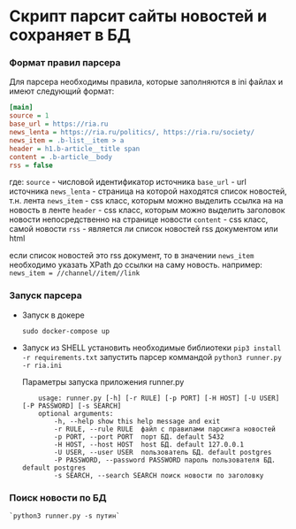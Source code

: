 # Скрипт парсит сайты новостей и сохраняет в БД

### Формат правил парсера
Для парсера необходимы правила, которые заполняются в ini файлах и имеют следующий формат:
```ini
[main]
source = 1
base_url = https://ria.ru
news_lenta = https://ria.ru/politics/, https://ria.ru/society/
news_item = .b-list__item > a
header = h1.b-article__title span
content = .b-article__body
rss = false
```
где: 
    `source` - числовой идентификатор источника
    `base_url` - url источника
    `news_lenta` - страница на которой находятся список новостей, т.н. лента
    `news_item` - css класс, которым можно выделить ссылка на на новость в ленте
    `header` - css класс, которым можно выделить заголовок новости непосредственно  на странице новости
    `content` - css класс, самой новости
    `rss` - является ли список новостей rss документом или html

если список новостей это rss документ, то в значении `news_item` необходимо указать XPath до ссылки на саму новость. например: `news_item = //channel//item//link`

### Запуск парсера
- Запуск в докере

    `sudo docker-compose up`

- Запуск из SHELL
    установить необходимые библиотеки 
        `pip3 install -r requirements.txt`
    запустить парсер коммандой
        `python3 runner.py -r ria.ini`

    Параметры запуска приложения runner.py
    ```
        usage: runner.py [-h] [-r RULE] [-p PORT] [-H HOST] [-U USER] [-P PASSWORD] [-s SEARCH]
        optional arguments:
            -h, --help show this help message and exit
            -r RULE, --rule RULE  файл с правилами парсинга новостей
            -p PORT, --port PORT  порт БД. default 5432
            -H HOST, --host HOST  host БД. default 127.0.0.1
            -U USER, --user USER  пользователь БД. default postgres
            -P PASSWORD, --password PASSWORD пароль пользователя БД. default postgres
            -s SEARCH, --search SEARCH поиск новости по заголовку
    ```

### Поиск новости по БД

    `python3 runner.py -s путин`